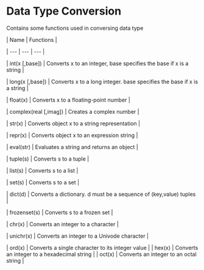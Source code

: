 # Data Type Conversion

Contains some functions used in conversing data type

| Name | Functions |

| --- | --- | --- |

| int(x [,base])        | Converts x to an integer, base specifies the base if x is a string     |

| long(x [,base])       | Converts x to a long integer. base specifies the base if x is a string |

| float(x)              | Converts x to a floating-point number                                  |

| complex(real [,imag]) | Creates a complex number                                               |

| str(x)                | Converts object x to a string representation                           |

| repr(x)               | Converts object x to an expression string                              |

| eval(str)             | Evaluates a string and returns an object                               |

| tuple(s)              | Converts s to a tuple                                                  |

| list(s)               | Converts s to a list                                                   |

| set(s)                | Converts s to a set                                                    |

| dict(d)               | Converts a dictionary. d must be a sequence of (key,value) tuples      |

| frozenset(s)          | Converts s to a frozen set                                             |

| chr(x)                | Converts an integer to a character                                     |

| unichr(x)             | Converts an integer to a Univode character                             |

| ord(x)                | Converts a single character to its integer value                       |
| hex(x)                | Converts an integer to a hexadecimal string                            |
| oct(x)                | Converts an integer to an octal string                                 |
